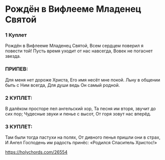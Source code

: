 # Рождён в Вифлееме Младенец Святой


<article class="song">
<h3> 1 Куплет</h3>
Рождён в Вифлееме Младенец Святой,
Всем сердцем поверил я повести той!
Пусть время уходит от нас навсегда,
Вовек не погаснет звезда.

<h3> ПРИПЕВ:</h3>
Для меня нет дороже Христа,
Его имя несёт мне покой.
Льну в общении быть с Ним всегда,
Для души ведь Он самый родной.

<h3> 2 КУПЛЕТ:</h3>
В далёком просторе пел ангельский хор,
Та песня им вторя, звучит до сих пор;
Чудесные звуки и пенье с высот,
От горя зовут нас вперёд.

<h3> 3 КУПЛЕТ:</h3>
Там были тогда пастухи на полях,
От дивного пенья пришли они в страх,
И Ангел Господень им радость принёс:
«Родился Спаситель Христос!»
</article>


<https://holychords.com/26554>
